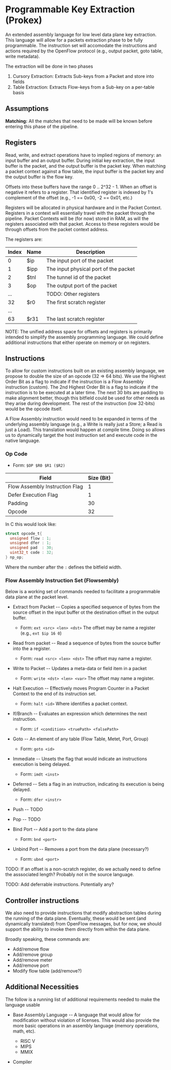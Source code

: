 
# Programmable Key Extraction (Prokex)

An extended assembly language for low level data plane key extraction. This language will allow for a packets extraction phase to be fully programmable. The instruction set will accomodate the instructions and actions required by the OpenFlow protocol (e.g., output packet, goto table, write metadata).

The extraction will be done in two phases

  1. Cursory Extraction: Extracts Sub-keys from a Packet and store into fields
  2. Table Extraction: Extracts Flow-keys from a Sub-key on a per-table basis

## Assumptions

**Matching:** All the matches that need to be made will be known before 
entering this phase of the pipeline.

## Registers

Read, write, and extract operations have to implied regions of memory: an input buffer and an output buffer. During initial key extraction, the input buffer is the packet, and the output buffer is the packet key. When matching a packet context against a flow table, the input buffer is the packet key and the output buffer is the flow key.

Offsets into these buffers have the range 0 .. 2^32 - 1. When an offset is negative it refers to a register. That identified register is indexed by 1's complement of the offset (e.g., -1 == 0x00, -2 == 0x01, etc.)

Registers will be allocated in physical hardware and in the Packet Context. Registers in a context will essentially travel with the packet through the pipeline. Packet Contexts will be (for now) stored in RAM, as will the registers associated with that packet. Access to these registers would be through offsets from the packet context address.

The registers are:

| Index | Name | Description                           |
| --- | --- | --- |
| 0     | $ip  | The input port of the packet          |
| 1     | $ipp | The input physical port of the packet |
| 2     | $tnl | The tunnel id of the packet           |
| 3     | $op  | The output port of the packet         |
| ...   |      | TODO: Other registers                 |
| 32    | $r0  | The first scratch register            |
| ...   |      |                                       |
| 63    | $r31 | The last scratch register             |

NOTE: The unified address space for offsets and registers is primarily intended to simplify the assembly programming language. We could define additional instructions that either operate on memory or on registers.

## Instructions

To allow for custom instructions built on an existing assembly language, we propose to double the size of an opcode (32 => 64 bits). We use the Highest Order Bit as a flag to indicate if the instruction is a Flow Assembly instruction (custom). The 2nd Highest Order Bit is a flag to indicate if the instruction is to be executed at a later time. The next 30 bits are padding to make alignment better, though this bitfield could be used for other needs as they arise during development. The rest of the instruction (low 32-bits) would be the opcode itself.

A Flow Assembly instruction would need to be expanded in terms of the underlying assembly language (e.g., a Write is really just a Store; a Read is just a Load). This translation would happen at compile time. Doing so allows us to dynamically target the host instruction set and execute code in the native language.

### Op Code
  - Form: `$OP $R0 $R1 ($R2)`

| Field | Size (Bit) |
| --- | --- |
Flow Assembly Instruction Flag | 1
Defer Execution Flag | 1
Padding | 30
Opcode | 32

In C this would look like:
```c
struct opcode_t{
  unsigned flow : 1;
  unsigned dfer : 1;
  unsigned pad  : 30;
  uint32_t code : 32;
} np_op;
```
Where the number after the `:` defines the bitfield width.

### Flow Assembly Instruction Set (Flowsembly)

Below is a working set of commands needed to facilitate a programmable data plane at the packet level.

- Extract from Packet -- Copies a specified sequence of bytes from the source offset in the input buffer ot the destination offset in the output buffer.
  - Form: `ext <src> <len> <dst>`
  The <src> offset may be name a register (e.g., `ext $ip 16 0`)

- Read from packet -- Read a sequence of bytes from the source
  buffer into the a register.
  - Form: `read <src> <len> <dst>`
  The <src> offset may name a register.

- Write to Packet -- Updates a meta-data or field item in a packet
  - Form: `write <dst> <len> <var>`
  The <dst> offset may name a register.

- Halt Execution -- Effectively moves Program Counter in a Packet Context to the end of its instruction set.
  - Form: `halt <id>`
  Where <id> identifies a packet context.

- If/Branch -- Evaluates an expression which determines the next instruction.
  - Form: `if <condition> <truePath> <falsePath>`

- Goto -- An element of any table (Flow Table, Metet, Port, Group)
  - Form: `goto <id>`

- Immediate -- Unsets the flag that would indicate an instructions execution is being delayed.
  - Form: `imdt <inst>`

- Deferred -- Sets a flag in an instruction, indicating its execution is being delayed.
  - Form: `dfer <instr>` 

- Push -- TODO

- Pop -- TODO

- Bind Port -- Add a port to the data plane
  - Form: `bnd <port>`

- Unbind Port -- Removes a port from the data plane (necessary?)
  - Form: `ubnd <port>`


TODO: If an offset is a non-scratch register, do we actually need to define the asssociated length? Probably not in the source language.

TODO: Add deferrable instructions. Potentially any?

## Controller instructions

We also need to provide instructions that modify abstraction tables during the running of the data plane. Eventually, these would be sent (and dynamically translated) from OpenFlow messages, but for now, we should support the ability to invoke them directly from within the data plane.

Broadly speaking, these commands are:

- Add/remove flow
- Add/remove group
- Add/remove meter
- Add/remove port
- Modify flow table (add/remove?)

## Additional Necessities
The follow is a running list of additional requirements needed to make the language usable

- Base Assembly Language -- A language that would allow for modification without violation of licenses. This would also  provide the more basic operations in an assembly language (memory operations, math, etc).
  - RISC V
  - MIPS
  - MMIX
  
- Compiler
